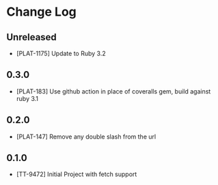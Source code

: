 # Change Log

## Unreleased

- [PLAT-1175] Update to Ruby 3.2

## 0.3.0

- [PLAT-183] Use github action in place of coveralls gem, build against ruby 3.1

## 0.2.0

- [PLAT-147] Remove any double slash from the url

## 0.1.0

- [TT-9472] Initial Project with fetch support
